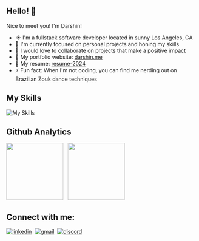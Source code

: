## Hello! 👋

Nice to meet you! I'm Darshin!

- ☀️  I'm a fullstack software developer located in sunny Los Angeles, CA
- 🔭 I'm currently focused on personal projects and honing my skills
- 🌱 I would love to collaborate on projects that make a positive impact
- 🎨 My portfolio website: [darshin.me](darshin.me)
- 📝 My resume: [resume-2024](https://docs.google.com/document/d/1VolETThvEAXWdBd6gHtaAGxfpwIWwmnAOg9fQs27ecE/edit?usp=sharing)
- ⚡ Fun fact: When I'm not coding, you can find me nerding out on Brazilian Zouk dance techniques

## My Skills
![My Skills](https://skillicons.dev/icons?i=js,ts,tailwind,react,next,prisma,postgres,graphql,nodejs,git,github)

## Github Analytics
<div align="left">
<img height=150 src="https://github-readme-stats.vercel.app/api?username=DDVVPP&show_icons=true&theme=midnight-purple&hide=stars,contribs"/>
&nbsp;&nbsp;<img height=150 src="https://github-readme-stats.vercel.app/api/top-langs?username=DDVVPP&show_icons=true&locale=en&layout=compact&hide=procfile,html,shell&theme=midnight-purple"/>
</div>

## Connect with me:

[![linkedin](https://skillicons.dev/icons?i=linkedin)](https://www.linkedin.com/in/darshinvanparijs/)
&nbsp;[![gmail](https://skillicons.dev/icons?i=gmail)](mailto:darshinvp@gmail.com)
&nbsp;[![discord](https://skillicons.dev/icons?i=discord)](https://discordapp.com/users/654238084594008104)

